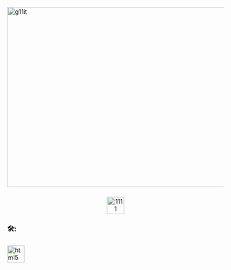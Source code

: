 <img width="2256" height="418" alt="g11it" src="https://github.com/user-attachments/assets/4b2ea03a-f4d2-4880-8d07-76f1c93a4ccb" />

###

<div align="center">
  </a>
  <a href="https://t.me/vpfpnb" target="_blank">
    <img width="40" height="40" alt="1111" src="https://github.com/user-attachments/assets/47ebb5cd-dd56-4590-b9c4-1e29210644af" />
  </a>
</div>

###

<h3 align="left">🛠:</h3>

###

<div align="left">
  <img src="https://cdn.jsdelivr.net/gh/devicons/devicon/icons/html5/html5-original.svg" height="40" alt="html5 logo"  />
  <img width="10" />
</div>

###
